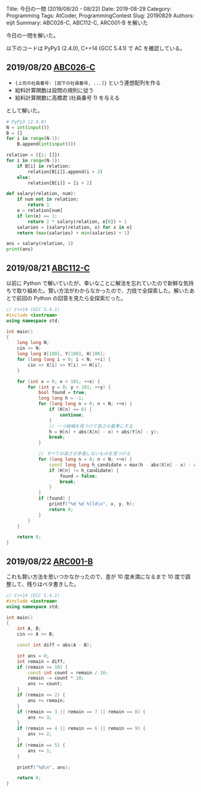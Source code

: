Title: 今日の一問 (2019/08/20 - 08/22)
Date: 2019-08-29
Category: Programming
Tags: AtCoder, ProgrammingContest
Slug: 20190829
Authors: eijit
Summary: ABC026-C, ABC112-C, ARC001-B を解いた

今日の一問を解いた。

以下のコードは PyPy3 (2.4.0), C++14 (GCC 5.4.1) で AC を確認している。

## 2019/08/20 [ABC026-C](https://atcoder.jp/contests/abc026/tasks/abc026_c)

* ```{上司の社員番号: [部下の社員番号, ...]}``` という連想配列を作る
* 給料計算関数は設問の規則に従う
* 給料計算関数に高橋君 (社員番号 1) を与える

として解いた。

```py
# PyPy3 (2.4.0)
N = int(input())
B = []
for i in range(N-1):
    B.append(int(input()))

relation = ({1: []})
for i in range(N-1):
    if B[i] in relation:
        relation[B[i]].append(i + 2)
    else:
        relation[B[i]] = [i + 2]

def salary(relation, num):
    if num not in relation:
        return 1
    e = relation[num]
    if len(e) == 1:
        return 2 * salary(relation, e[0]) + 1
    salaries = [salary(relation, x) for x in e]
    return (max(salaries) + min(salaries) + 1)

ans = salary(relation, 1)
print(ans)
```

## 2019/08/21 [ABC112-C](https://atcoder.jp/contests/abc112/tasks/abc112_c)

以前に Python で解いていたが、幸いなことに解法を忘れていたので新鮮な気持ちで取り組めた。賢い方法がわからなかったので、力技で全探索した。解いたあとで前回の Python の回答を見たら全探索だった。

```cpp
// C++14 (GCC 5.4.1)
#include <iostream>
using namespace std;

int main()
{
    long long N;
    cin >> N;
    long long X[100], Y[100], H[100];
    for (long long i = 0; i < N; ++i) {
        cin >> X[i] >> Y[i] >> H[i];
    }

    for (int x = 0; x < 101; ++x) {
        for (int y = 0; y < 101; ++y) {
            bool found = true;
            long long h = -1;
            for (long long n = 0; n < N; ++n) {
                if (H[n] == 0) {
                    continue;
                }
                // 一つ候補を見つけて高さの基準にする
                h = H[n] + abs(X[n] - x) + abs(Y[n] - y);
                break;
            }

            // すべての高さが矛盾しないものを見つける
            for (long long n = 0; n < N; ++n) {
                const long long h_candidate = max(h - abs(X[n] - x) - abs(Y[n] - y), 0ll);
                if (H[n] != h_candidate) {
                    found = false;
                    break;
                }
            }
            if (found) {
                printf("%d %d %lld\n", x, y, h);
                return 0;
            }
        }
    }

    return 0;
}
```

## 2019/08/22 [ARC001-B](https://atcoder.jp/contests/arc001/tasks/arc001_2)

これも賢い方法を思いつかなかったので、差が 10 度未満になるまで 10 度で調整して、残りはベタ書きした。

```cpp
// C++14 (GCC 5.4.1)
#include <iostream>
using namespace std;

int main()
{
    int A, B;
    cin >> A >> B;

    const int diff = abs(A - B);

    int ans = 0;
    int remain = diff;
    if (remain >= 10) {
        const int count = remain / 10;
        remain -= count * 10;
        ans += count;
    }
    if (remain <= 2) {
        ans += remain;
    }
    if (remain == 3 || remain == 7 || remain == 8) {
        ans += 3;
    }
    if (remain == 4 || remain == 6 || remain == 9) {
        ans += 2;
    }
    if (remain == 5) {
        ans += 1;
    }

    printf("%d\n", ans);

    return 0;
}
```
